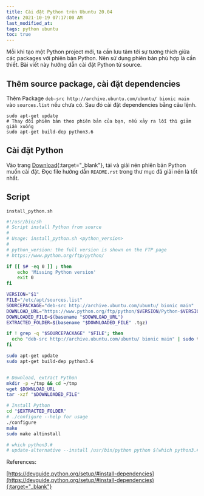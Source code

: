```yaml
---
title: Cài đặt Python trên Ubuntu 20.04
date: 2021-10-19 07:17:00 AM
last_modified_at: 
tags: python ubuntu
toc: true
---
```


Mỗi khi tạo một Python project mới, ta cần lưu tâm tới sự tương thích giữa các packages với phiên bản Python. Nên sử dụng phiên bản phù hợp là cần thiết. Bài viết này hướng dẫn cài đặt Python từ source.

## Thêm source package, cài đặt dependencies

Thêm Package `deb-src http://archive.ubuntu.com/ubuntu/ bionic main` vào `sources.list` nếu chưa có. Sau đó cài đặt dependencies bằng câu lệnh.

```shell
sudo apt-get update
# Thay đổi phiên bản theo phiên bản của bạn, nếu xảy ra lỗi thì giảm giần xuống
sudo apt-get build-dep python3.6
```

## Cài đặt Python

Vào trang [Download](https://www.python.org/ftp/python/){:target="_blank"}, tải và giải nén phiên bản Python muốn cài đặt. Đọc file hướng dẫn `README.rst` trong thư mục đã giải nén là tốt nhất.

## Script

`install_python.sh`

```sh
#!/usr/bin/sh
# Script install Python from source
#
# Usage: install_python.sh <python_version>
#
# python_version: the full version is shown on the FTP page
# https://www.python.org/ftp/python/

if [[ $# -eq 0 ]] ; then
    echo 'Missing Python version'
    exit 0
fi

VERSION="$1"
FILE="/etc/apt/sources.list"
SOURCEPACKAGE="deb-src http://archive.ubuntu.com/ubuntu/ bionic main"
DOWNLOAD_URL="https://www.python.org/ftp/python/$VERSION/Python-$VERSION.tgz"
DOWNLOADED_FILE=$(basename "$DOWNLOAD_URL")
EXTRACTED_FOLDER=$(basename "$DOWNLOADED_FILE" .tgz)

if ! grep -q "$SOURCEPACKAGE" "$FILE"; then
  echo "deb-src http://archive.ubuntu.com/ubuntu/ bionic main" | sudo tee -a /etc/apt/sources.list 
fi

sudo apt-get update
sudo apt-get build-dep python3.6


# Download, extract Python
mkdir -p ~/tmp && cd ~/tmp
wget $DOWNLOAD_URL
tar -xzf "$DOWNLOADED_FILE"

# Install Python
cd "$EXTRACTED_FOLDER"
# ./configure --help for usage
./configure
make
sudo make altinstall

# which python3.#
# update-alternative --install /usr/bin/python python $(which python3.#) <priority>
```

References:

[https://devguide.python.org/setup/#install-dependencies](https://devguide.python.org/setup/#install-dependencies){:target="_blank"}



